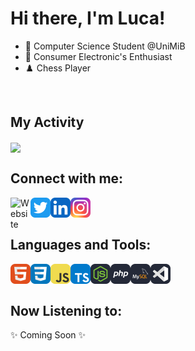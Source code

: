 # Hi there, I'm Luca! <img src="https://raw.githubusercontent.com/MartinHeinz/MartinHeinz/master/wave.gif" width="29px" alt="">

- 📖 Computer Science Student @UniMiB
- 📱 Consumer Electronic's Enthusiast
- ♟️ Chess Player

<br />

## My Activity

<img align="center" src="https://myreadme.vercel.app/api/embed/dotLuxPI?panels=userstatistics,toprepositories,commitgraph" />

<br />

## Connect with me:

[<img align="left" alt="Website" width="32px" src="https://www.iconsdb.com/icons/preview/white/geography-xxl.png" />](https://lucaperego.dev)
[<img align="left" alt="Twitter" width="32px" src="https://github.com/tandpfun/skill-icons/blob/main/icons/Twitter.svg" />](https://twitter.com/Lux___17)
[<img align="left" alt="Linkedin" width="32px" src="https://github.com/tandpfun/skill-icons/blob/main/icons/LinkedIn.svg" />](https://www.linkedin.com/in/luca-perego-9a68a02a4/)
[<img align="left" alt="Instagram" width="32px" src="https://github.com/tandpfun/skill-icons/blob/main/icons/Instagram.svg" />](https://www.instagram.com/luca17.exe/)

<br />
<br />

## Languages and Tools:

<img align="left" alt="HTML5" width="32px" src="https://github.com/tandpfun/skill-icons/blob/main/icons/HTML.svg">
<img align="left" alt="CSS3" width="32px" src="https://github.com/tandpfun/skill-icons/blob/main/icons/CSS.svg" />
<img align="left" alt="JavaScript" width="32px" src="https://github.com/tandpfun/skill-icons/blob/main/icons/JavaScript.svg" />
<img align="left" alt="TypeScript" width="32px" src="https://github.com/tandpfun/skill-icons/blob/main/icons/TypeScript.svg" />
<img align="left" alt="Node.js" width="32px" src="https://github.com/tandpfun/skill-icons/blob/main/icons/NodeJS-Dark.svg" />
<img align="left" alt="PHP" width="32px" src="https://github.com/tandpfun/skill-icons/blob/main/icons/PHP-Dark.svg" />
<img align="left" alt="MySQL" width="32px" src="https://github.com/tandpfun/skill-icons/blob/main/icons/MySQL-Dark.svg" />
<img align="left" alt="VSCode" width="32px" src="https://github.com/tandpfun/skill-icons/blob/main/icons/VSCode-Dark.svg" />

<br />
<br />

## Now Listening to:

✨ Coming Soon ✨
